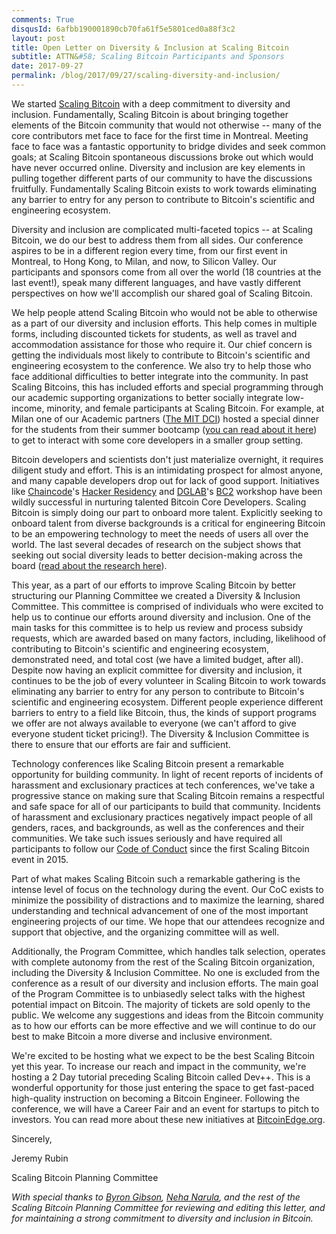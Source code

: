 ```yaml
---
comments: True
disqusId: 6afbb190001890cb70fa61f5e5801ced0a88f3c2
layout: post
title: Open Letter on Diversity & Inclusion at Scaling Bitcoin
subtitle: ATTN&#58; Scaling Bitcoin Participants and Sponsors
date: 2017-09-27
permalink: /blog/2017/09/27/scaling-diversity-and-inclusion/
---
```

We started [Scaling Bitcoin](https://scalingbitcoin.org) with a deep commitment to diversity and inclusion.
Fundamentally, Scaling Bitcoin is about bringing together elements of the
Bitcoin community that would not otherwise -- many of the core contributors met
face to face for the first time in Montreal. Meeting face to face was a
fantastic opportunity to bridge divides and seek common goals; at Scaling
Bitcoin spontaneous discussions broke out which would have never occurred
online. Diversity and inclusion are key elements in pulling together different
parts of our community to have the discussions fruitfully. Fundamentally
Scaling Bitcoin exists to work towards eliminating any barrier to entry for any
person to contribute to Bitcoin's scientific and engineering ecosystem.

Diversity and inclusion are complicated multi-faceted topics -- at Scaling
Bitcoin, we do our best to address them from all sides. Our conference aspires
to be in a different region every time, from our first event in Montreal, to
Hong Kong, to Milan, and now, to Silicon Valley. Our participants and sponsors
come from all over the world (18 countries at the last event!), speak many
different languages, and have vastly different perspectives on how we'll
accomplish our shared goal of Scaling Bitcoin.

We help people attend Scaling Bitcoin who would not be able to otherwise as a
part of our diversity and inclusion efforts. This help comes in multiple forms,
including discounted tickets for students, as well as travel and accommodation
assistance for those who require it. Our chief concern is getting the
individuals most likely to contribute to Bitcoin's scientific and engineering
ecosystem to the conference. We also try to help those who face additional
difficulties to better integrate into the community. In past Scaling Bitcoins,
this has included efforts and special programming through our academic
supporting organizations to better socially integrate low-income, minority, and
female participants at Scaling Bitcoin. For example, at Milan one of our
Academic partners ([The MIT DCI](http://dci.mit.edu)) hosted a special dinner for the students from
their summer bootcamp ([you can read about it
here](https://medium.com/mit-media-lab-digital-currency-initiative/apply-now-mit-intro-to-cryptocurrencies-bootcamp-for-underrepresented-minorities-and-women-ba85fa8fc898))
to get to interact with some core developers in a smaller group setting.

Bitcoin developers and scientists don't just materialize overnight, it requires
diligent study and effort. This is an intimidating prospect for almost anyone,
and many capable developers drop out for lack of good support. Initiatives like
[Chaincode](http://chaincode.com)'s [Hacker
Residency](http://bluematt.bitcoin.ninja/2016/08/08/chaincode/) and
[DGLAB](https://www.dglab.com/en/)'s [BC2](https://bc-2.jp/) workshop have been
wildly successful in nurturing talented Bitcoin Core Developers. Scaling
Bitcoin is simply doing our part to onboard more talent. Explicitly seeking to
onboard talent from diverse backgrounds is a critical for engineering Bitcoin
to be an empowering technology to meet the needs of users all over the world.
The last several decades of research on the subject shows that seeking out
social diversity leads to better decision-making across the board ([read about
the research
here](https://www.scientificamerican.com/article/how-diversity-makes-us-smarter/)).

This year, as a part of our efforts to improve Scaling Bitcoin by better
structuring our Planning Committee we created a Diversity & Inclusion
Committee. This committee is comprised of individuals who were excited to help
us to continue our efforts around diversity and inclusion. One of the main
tasks for this committee is to help us review and process subsidy requests,
which are awarded based on many factors, including, likelihood of contributing
to Bitcoin's scientific and engineering ecosystem, demonstrated need, and total
cost (we have a limited budget, after all). Despite now having an explicit
committee for diversity and inclusion, it continues to be the job of every
volunteer in Scaling Bitcoin to work towards eliminating any barrier to entry
for any person to contribute to Bitcoin's scientific and engineering ecosystem.
Different people experience different barriers to entry to a field like
Bitcoin, thus, the kinds of support programs we offer are not always available
to everyone (we can't afford to give everyone student ticket pricing!). The
Diversity & Inclusion Committee is there to ensure that our efforts are fair
and sufficient.

Technology conferences like Scaling Bitcoin present a remarkable opportunity
for building community. In light of recent reports of incidents of harassment
and exclusionary practices at tech conferences, we've take a progressive stance
on making sure that Scaling Bitcoin remains a respectful and safe space for all
of our participants to build that community. Incidents of harassment and
exclusionary practices negatively impact people of all genders, races, and
backgrounds, as well as the conferences and their communities. We take such
issues seriously and have required all participants to follow our [Code of
Conduct](https://scalingbitcoin.org/code-of-conduct) since the first Scaling Bitcoin event in 2015. 

Part of what makes Scaling Bitcoin such a remarkable gathering is the intense
level of focus on the technology during the event. Our CoC exists to minimize
the possibility of distractions and to maximize the learning, shared
understanding and technical advancement of one of the most important
engineering projects of our time. We hope that our attendees recognize and
support that objective, and the organizing committee will as well.

Additionally, the Program Committee, which handles talk selection, operates
with complete autonomy from the rest of the Scaling Bitcoin organization,
including the Diversity & Inclusion Committee. No one is excluded from the
conference as a result of our diversity and inclusion efforts. The main goal of
the Program Committee is to unbiasedly select talks with the highest potential
impact on Bitcoin. The majority of tickets are sold openly to the public. We
welcome any suggestions and ideas from the Bitcoin community as to how our
efforts can be more effective and we will continue to do our best to make
Bitcoin a more diverse and inclusive environment.  

We're excited to be hosting what we expect to be the best Scaling Bitcoin yet
this year. To increase our reach and impact in the community, we're hosting a 2
Day tutorial preceding Scaling Bitcoin called Dev++. This is a wonderful
opportunity for those just entering the space to get fast-paced high-quality
instruction on becoming a Bitcoin Engineer. Following the conference, we will
have a Career Fair and an event for startups to pitch to investors. You can
read more about these new initiatives at
[BitcoinEdge.org](https://bitcoinedge.org). 

Sincerely,

Jeremy Rubin

Scaling Bitcoin Planning Committee

_With special thanks to [Byron Gibson](https://twitter.com/byrongibson), [Neha
Narula](https://twitter.com/neha), and the rest of the Scaling Bitcoin Planning
Committee for reviewing and editing this letter, and for maintaining a strong
commitment to diversity and inclusion in Bitcoin._

